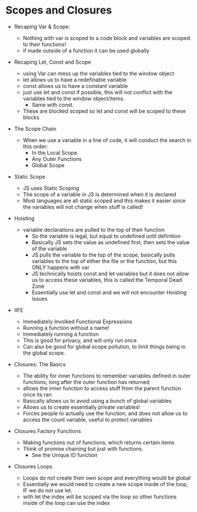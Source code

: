 # Scopes and Closures

- Recaping Var & Scope: 
    - Nothing with var is scoped to a code block and variables are scoped to their functions! 
    - if made outside of a function it can be used globally

- Recaping Let, Const and Scope
    - using Var can mess up the variables tied to the window object
    - let allows us to have a redefinable variable 
    - const allows us to have a constant variable
    - just use let and const if possible, this will not conflict with the variables tied to the window object/items. 
        - Same with const. 
    - These are blocked scoped so let and const will be scoped to these blocks

- The Scope Chain
    - When we use a variable in a line of code, it will conduct the search in this order: 
        - In the Local Scope
        - Any Outer Functions
        - Global Scope
    
- Static Scope
    - JS uses Static Scoping 
    - The scope of a variable in JS is determined when it is declared
    - Most languages are all static scoped and this makes it easier since the variables will not change when stuff is called!

- Hoisting
    - variable declarations are pulled to the top of their function
        - So the variable is legal, but equal to undefined until definition
        - Basically JS sets the value as undefined first, then sets the value of the variable 
        - JS pulls the variable to the top of the scope, basically pulls variables to the top of either the file or the function, but this ONLY happens with var
        - JS technically hoists const and let variables but it does not allow us to access these variables, this is called the Temporal Dead Zone
        - Essentially use let and const and we will not encounter Hoisting issues

- IIFE
    - Immediately Involked Functional Expressions 
    - Running a function without a name!
    - Immediately running a function
    - This is good for privacy, and will only run once
    - Can also be good for global scope pollution, to limit things being in the global scope. 

- Closures: The Basics
    - The ability for inner functions to remember variables defined in outer functions, long after the outer function has returned
    - allows the inner function to access stuff from the parent function once its ran
    - Basically allows us to avoid using a bunch of global variables
    - Allows us to create essentially private variables!
    - Forces people to actually use the function, and does not allow us to access the count variable, useful to protect variables

- Closures Factory Functions
    - Making functions out of functions, which returns certain items 
    - Think of promise chaining but just with functions. 
        - See the Unique ID function

- Closures Loops
    - Loops do not create their own scope and everything would be global
    - Essentially we would need to create a new scope inside of the loop, IF we do not use let. 
    - with let the index will be scoped via the loop so other functions inside of the loop can use the index
